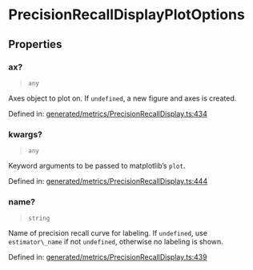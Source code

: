 # PrecisionRecallDisplayPlotOptions

## Properties

### ax?

> `any`

Axes object to plot on. If `undefined`, a new figure and axes is created.

Defined in:  [generated/metrics/PrecisionRecallDisplay.ts:434](https://github.com/transitive-bullshit/scikit-learn-ts/blob/b59c1ff/packages/sklearn/src/generated/metrics/PrecisionRecallDisplay.ts#L434)

### kwargs?

> `any`

Keyword arguments to be passed to matplotlib’s `plot`.

Defined in:  [generated/metrics/PrecisionRecallDisplay.ts:444](https://github.com/transitive-bullshit/scikit-learn-ts/blob/b59c1ff/packages/sklearn/src/generated/metrics/PrecisionRecallDisplay.ts#L444)

### name?

> `string`

Name of precision recall curve for labeling. If `undefined`, use `estimator\_name` if not `undefined`, otherwise no labeling is shown.

Defined in:  [generated/metrics/PrecisionRecallDisplay.ts:439](https://github.com/transitive-bullshit/scikit-learn-ts/blob/b59c1ff/packages/sklearn/src/generated/metrics/PrecisionRecallDisplay.ts#L439)

